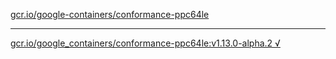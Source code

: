 [gcr.io/google-containers/conformance-ppc64le](https://hub.docker.com/r/sqeven/conformance-ppc64le/tags/) 

----
[gcr.io/google_containers/conformance-ppc64le:v1.13.0-alpha.2 √](https://hub.docker.com/r/sqeven/conformance-ppc64le/tags/)

